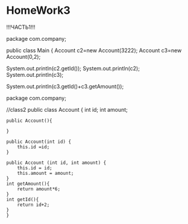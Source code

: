 # HomeWork3
  !!!ЧАСТЬ1!!!
 
 
package com.company;

public class Main {
Account c2=new Account(3222);
Account c3=new Account(0,2);


System.out.println(c2.getId());
System.out.println(c2);
System.out.println(c3);

System.out.println(c3.getId()+c3.getAmount());

package com.company;

//class2
public class Account {
    int id;
    int amount;

    public Account(){

    }

    public Account(int id) {
        this.id =id;
    }

    public Account (int id, int amount) {
        this.id = id;
        this.amount = amount;
    }
    int getAmount(){
        return amount*6;
    }
    int getId(){
        return id+2;
    }
    }
